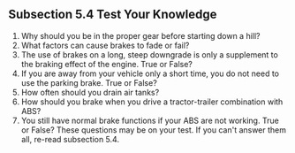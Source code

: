 ## Subsection 5.4 Test Your Knowledge
1. Why should you be in the proper gear before starting down a hill?
2. What factors can cause brakes to fade or fail?
3. The use of brakes on a long, steep downgrade is only a supplement to the braking effect of the
engine. True or False?
4. If you are away from your vehicle only a short time, you do not need to use the parking brake. True or False?
5. How often should you drain air tanks?
6. How should you brake when you drive a tractor-trailer combination with ABS?
7. You still have normal brake functions if your ABS are not working. True or False?
These questions may be on your test. If you can't answer them all, re-read subsection 5.4.